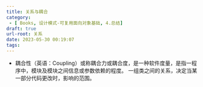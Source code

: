 ```yaml
---
title: 关系与耦合
category:
 - [ Books, 设计模式-可复用面向对象基础, 4.总结]
draft: true
url-root: 关系
date: 2023-05-30 00:19:07
tags:
---
```


* 耦合性（英语：Coupling）或称耦合力或耦合度，是一种软件度量，是指一程序中，模块及模块之间信息或参数依赖的程度。
一组类之间的关系，决定当某一部分代码更改时，影响的范围。